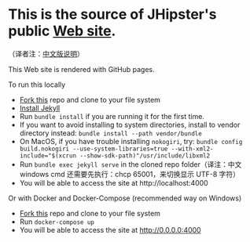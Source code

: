 This is the source of JHipster's public [Web site](https://www.jhipster.tech/).
=======

（译者注：[中文版说明](pages/README_zhcn.md)）

This Web site is rendered with GitHub pages.

To run this locally

* [Fork this](https://github.com/jhipster/jhipster.github.io/fork) repo and clone to your file system
* [Install Jekyll](https://help.github.com/articles/setting-up-your-github-pages-site-locally-with-jekyll/)
* Run `bundle install` if you are running it for the first time.
 * If you want to avoid installing to system directories, install to vendor directory instead: `bundle install --path vendor/bundle`
 * On MacOS, if you have trouble installing `nokogiri`, try: `bundle config build.nokogiri --use-system-libraries=true --with-xml2-include="$(xcrun --show-sdk-path)"/usr/include/libxml2`
* Run `bundle exec jekyll serve` in the cloned repo folder（译注：中文 windows cmd 还需要先执行：chcp 65001，来切换显示 UTF-8 字符）
* You will be able to access the site at http://localhost:4000

Or with Docker and Docker-Compose (recommended way on Windows)

* [Fork this](https://github.com/jhipster/jhipster.github.io/fork) repo and clone to your file system
* Run `docker-compose up`
* You will be able to access the site at http://0.0.0.0:4000
